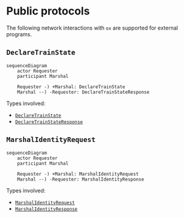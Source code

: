 # Public protocols

The following network interactions with `ox` are supported for external programs.

## `DeclareTrainState`

```mermaid
sequenceDiagram
    actor Requester
    participant Marshal

    Requester -) +Marshal: DeclareTrainState
    Marshal --) -Requester: DeclareTrainStateResponse
```

Types involved:

- [`DeclareTrainState`](./types.html#declaretrainstate)
- [`DeclareTrainStateResponse`](./types.html#declaretrainstateresponse)

## `MarshalIdentityRequest`

<!-- TODO(kcza): separate MarshalIdentityRequest and FactoryIdentityRequest to hide the latter -->

```mermaid
sequenceDiagram
    actor Requester
    participant Marshal

    Requester -) +Marshal: MarshalIdentityRequest
    Marshal --) -Requester: MarshalIdentityResponse
```

Types involved:

- [`MarshalIdentityRequest`](./types.html#marshalidentityrequest)
- [`MarshalIdentityResponse`](./types.html#marshalidentityresponse)
